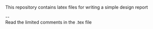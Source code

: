 This repository contains latex files for writing a simple design report

--<br>
Read the limited comments in the .tex file

